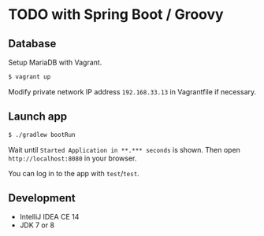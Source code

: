 # TODO with Spring Boot / Groovy

## Database

Setup MariaDB with Vagrant.

```sh
$ vagrant up
```

Modify private network IP address `192.168.33.13` in Vagrantfile if necessary.

## Launch app

```sh
$ ./gradlew bootRun
```

Wait until `Started Application in **.*** seconds` is shown.
Then open `http://localhost:8080` in your browser.

You can log in to the app with `test`/`test`.

## Development

* IntelliJ IDEA CE 14
* JDK 7 or 8
